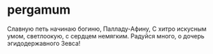 # pergamum
Славную петь начинаю богиню, Палладу-Афину, С хитро искусным умом, светлоокую, с сердцем немягким. Радуйся много, о дочерь эгидодержавного Зевса!

